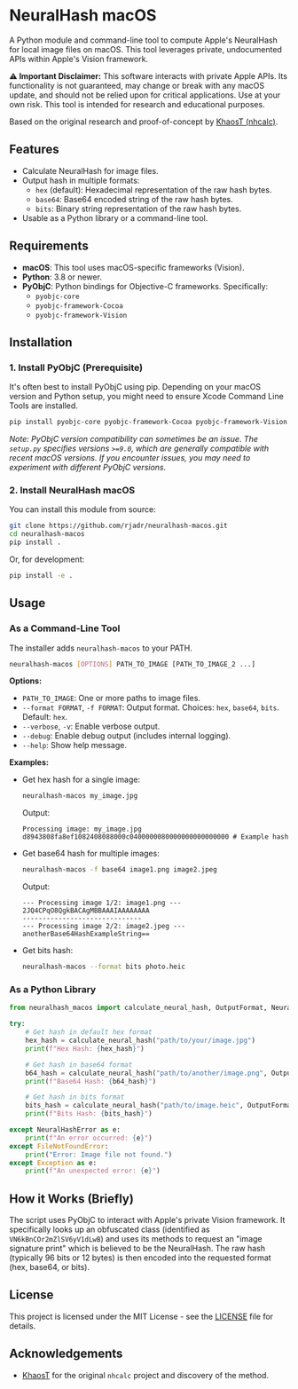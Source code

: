 # NeuralHash macOS

A Python module and command-line tool to compute Apple's NeuralHash for local image files on macOS. This tool leverages private, undocumented APIs within Apple's Vision framework.

**⚠️ Important Disclaimer:** This software interacts with private Apple APIs. Its functionality is not guaranteed, may change or break with any macOS update, and should not be relied upon for critical applications. Use at your own risk. This tool is intended for research and educational purposes.

Based on the original research and proof-of-concept by [KhaosT (nhcalc)](https://github.com/KhaosT/nhcalc).

## Features

*   Calculate NeuralHash for image files.
*   Output hash in multiple formats:
    *   `hex` (default): Hexadecimal representation of the raw hash bytes.
    *   `base64`: Base64 encoded string of the raw hash bytes.
    *   `bits`: Binary string representation of the raw hash bytes.
*   Usable as a Python library or a command-line tool.

## Requirements

*   **macOS**: This tool uses macOS-specific frameworks (Vision).
*   **Python**: 3.8 or newer.
*   **PyObjC**: Python bindings for Objective-C frameworks. Specifically:
    *   `pyobjc-core`
    *   `pyobjc-framework-Cocoa`
    *   `pyobjc-framework-Vision`

## Installation

### 1. Install PyObjC (Prerequisite)

It's often best to install PyObjC using pip. Depending on your macOS version and Python setup, you might need to ensure Xcode Command Line Tools are installed.

```bash
pip install pyobjc-core pyobjc-framework-Cocoa pyobjc-framework-Vision
```
*Note: PyObjC version compatibility can sometimes be an issue. The `setup.py` specifies versions `>=9.0`, which are generally compatible with recent macOS versions. If you encounter issues, you may need to experiment with different PyObjC versions.*

### 2. Install NeuralHash macOS

You can install this module from source:

```bash
git clone https://github.com/rjadr/neuralhash-macos.git
cd neuralhash-macos
pip install .
```

Or, for development:

```bash
pip install -e .
```

## Usage

### As a Command-Line Tool

The installer adds `neuralhash-macos` to your PATH.

```bash
neuralhash-macos [OPTIONS] PATH_TO_IMAGE [PATH_TO_IMAGE_2 ...]
```

**Options:**

*   `PATH_TO_IMAGE`: One or more paths to image files.
*   `--format FORMAT`, `-f FORMAT`: Output format. Choices: `hex`, `base64`, `bits`. Default: `hex`.
*   `--verbose`, `-v`: Enable verbose output.
*   `--debug`: Enable debug output (includes internal logging).
*   `--help`: Show help message.

**Examples:**

*   Get hex hash for a single image:
    ```bash
    neuralhash-macos my_image.jpg
    ```
    Output:
    ```
    Processing image: my_image.jpg
    d8943808fa8ef1082408088000c0400000080000000000000000 # Example hash
    ```

*   Get base64 hash for multiple images:
    ```bash
    neuralhash-macos -f base64 image1.png image2.jpeg
    ```
    Output:
    ```
    --- Processing image 1/2: image1.png ---
    2JQ4CPqO8QgkBACAgMBBAAAIAAAAAAAA
    ------------------------------
    --- Processing image 2/2: image2.jpeg ---
    anotherBase64HashExampleString==
    ```

*   Get bits hash:
    ```bash
    neuralhash-macos --format bits photo.heic
    ```

### As a Python Library

```python
from neuralhash_macos import calculate_neural_hash, OutputFormat, NeuralHashError

try:
    # Get hash in default hex format
    hex_hash = calculate_neural_hash("path/to/your/image.jpg")
    print(f"Hex Hash: {hex_hash}")

    # Get hash in base64 format
    b64_hash = calculate_neural_hash("path/to/another/image.png", OutputFormat.BASE64)
    print(f"Base64 Hash: {b64_hash}")

    # Get hash in bits format
    bits_hash = calculate_neural_hash("path/to/image.heic", OutputFormat.BITS)
    print(f"Bits Hash: {bits_hash}")

except NeuralHashError as e:
    print(f"An error occurred: {e}")
except FileNotFoundError:
    print("Error: Image file not found.")
except Exception as e:
    print(f"An unexpected error: {e}")

```

## How it Works (Briefly)

The script uses PyObjC to interact with Apple's private Vision framework. It specifically looks up an obfuscated class (identified as `VN6kBnCOr2mZlSV6yV1dLwB`) and uses its methods to request an "image signature print" which is believed to be the NeuralHash. The raw hash (typically 96 bits or 12 bytes) is then encoded into the requested format (hex, base64, or bits).

## License

This project is licensed under the MIT License - see the [LICENSE](LICENSE) file for details.

## Acknowledgements

*   [KhaosT](https://github.com/KhaosT) for the original `nhcalc` project and discovery of the method.